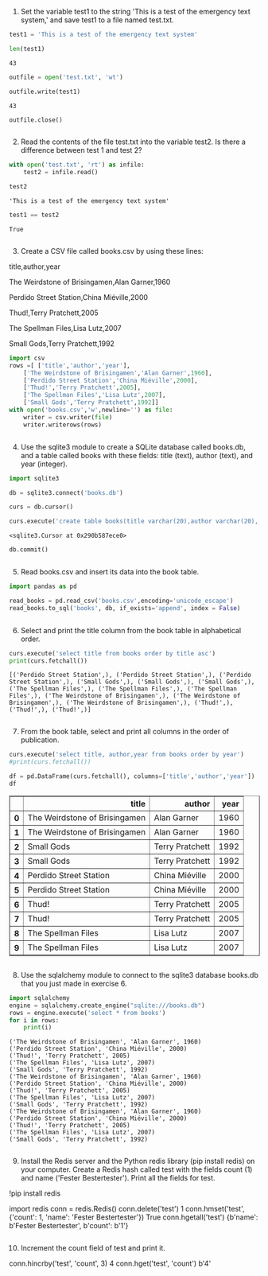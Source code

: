 1. Set the variable test1 to the string 'This is a test of the emergency text system,' and save test1 to a file named test.txt.



```python
test1 = 'This is a test of the emergency text system'
```


```python
len(test1)
```




    43




```python
outfile = open('test.txt', 'wt')
```


```python
outfile.write(test1)
```




    43




```python
outfile.close()
```


```python

```

2. Read the contents of the file test.txt into the variable test2. Is there a difference between test 1 and test 2?



```python
with open('test.txt', 'rt') as infile:
    test2 = infile.read()
```


```python
test2
```




    'This is a test of the emergency text system'




```python
test1 == test2
```




    True




```python

```

3. Create a CSV file called books.csv by using these lines:

title,author,year

The Weirdstone of Brisingamen,Alan Garner,1960

Perdido Street Station,China Miéville,2000

Thud!,Terry Pratchett,2005

The Spellman Files,Lisa Lutz,2007

Small Gods,Terry Pratchett,1992



```python
import csv
rows =[ ['title','author','year'],
    ['The Weirdstone of Brisingamen','Alan Garner',1960],
    ['Perdido Street Station','China Miéville',2000],
    ['Thud!','Terry Pratchett',2005],
    ['The Spellman Files','Lisa Lutz',2007],
    ['Small Gods','Terry Pratchett',1992]]
with open('books.csv','w',newline='') as file:
    writer = csv.writer(file)
    writer.writerows(rows)
```


```python

```

4. Use the sqlite3 module to create a SQLite database called books.db, and a table called books with these fields: title (text), author (text), and year (integer).



```python
import sqlite3
```


```python
db = sqlite3.connect('books.db')
```


```python
curs = db.cursor()
```


```python
curs.execute('create table books(title varchar(20),author varchar(20), year int)')
```




    <sqlite3.Cursor at 0x290b587ece0>




```python
db.commit()

```


```python

```

5. Read books.csv and insert its data into the book table.



```python
import pandas as pd

read_books = pd.read_csv('books.csv',encoding='unicode_escape')
read_books.to_sql('books', db, if_exists='append', index = False)
```


```python

```

6. Select and print the title column from the book table in alphabetical order.



```python
curs.execute('select title from books order by title asc')
print(curs.fetchall())
```

    [('Perdido Street Station',), ('Perdido Street Station',), ('Perdido Street Station',), ('Small Gods',), ('Small Gods',), ('Small Gods',), ('The Spellman Files',), ('The Spellman Files',), ('The Spellman Files',), ('The Weirdstone of Brisingamen',), ('The Weirdstone of Brisingamen',), ('The Weirdstone of Brisingamen',), ('Thud!',), ('Thud!',), ('Thud!',)]
    


```python

```

7. From the book table, select and print all columns in the order of publication.



```python
curs.execute('select title, author,year from books order by year')
#print(curs.fetchall())

df = pd.DataFrame(curs.fetchall(), columns=['title','author','year'])
df
```




<div>
<style scoped>
    .dataframe tbody tr th:only-of-type {
        vertical-align: middle;
    }

    .dataframe tbody tr th {
        vertical-align: top;
    }

    .dataframe thead th {
        text-align: right;
    }
</style>
<table border="1" class="dataframe">
  <thead>
    <tr style="text-align: right;">
      <th></th>
      <th>title</th>
      <th>author</th>
      <th>year</th>
    </tr>
  </thead>
  <tbody>
    <tr>
      <th>0</th>
      <td>The Weirdstone of Brisingamen</td>
      <td>Alan Garner</td>
      <td>1960</td>
    </tr>
    <tr>
      <th>1</th>
      <td>The Weirdstone of Brisingamen</td>
      <td>Alan Garner</td>
      <td>1960</td>
    </tr>
    <tr>
      <th>2</th>
      <td>Small Gods</td>
      <td>Terry Pratchett</td>
      <td>1992</td>
    </tr>
    <tr>
      <th>3</th>
      <td>Small Gods</td>
      <td>Terry Pratchett</td>
      <td>1992</td>
    </tr>
    <tr>
      <th>4</th>
      <td>Perdido Street Station</td>
      <td>China Miéville</td>
      <td>2000</td>
    </tr>
    <tr>
      <th>5</th>
      <td>Perdido Street Station</td>
      <td>China Miéville</td>
      <td>2000</td>
    </tr>
    <tr>
      <th>6</th>
      <td>Thud!</td>
      <td>Terry Pratchett</td>
      <td>2005</td>
    </tr>
    <tr>
      <th>7</th>
      <td>Thud!</td>
      <td>Terry Pratchett</td>
      <td>2005</td>
    </tr>
    <tr>
      <th>8</th>
      <td>The Spellman Files</td>
      <td>Lisa Lutz</td>
      <td>2007</td>
    </tr>
    <tr>
      <th>9</th>
      <td>The Spellman Files</td>
      <td>Lisa Lutz</td>
      <td>2007</td>
    </tr>
  </tbody>
</table>
</div>




```python

```

8. Use the sqlalchemy module to connect to the sqlite3 database books.db that you just made in exercise 6.



```python
import sqlalchemy
engine = sqlalchemy.create_engine("sqlite:///books.db")
rows = engine.execute('select * from books')
for i in rows:
    print(i)
```

    ('The Weirdstone of Brisingamen', 'Alan Garner', 1960)
    ('Perdido Street Station', 'China Miéville', 2000)
    ('Thud!', 'Terry Pratchett', 2005)
    ('The Spellman Files', 'Lisa Lutz', 2007)
    ('Small Gods', 'Terry Pratchett', 1992)
    ('The Weirdstone of Brisingamen', 'Alan Garner', 1960)
    ('Perdido Street Station', 'China Miéville', 2000)
    ('Thud!', 'Terry Pratchett', 2005)
    ('The Spellman Files', 'Lisa Lutz', 2007)
    ('Small Gods', 'Terry Pratchett', 1992)
    ('The Weirdstone of Brisingamen', 'Alan Garner', 1960)
    ('Perdido Street Station', 'China Miéville', 2000)
    ('Thud!', 'Terry Pratchett', 2005)
    ('The Spellman Files', 'Lisa Lutz', 2007)
    ('Small Gods', 'Terry Pratchett', 1992)
    


```python

```

9. Install the Redis server and the Python redis library (pip install redis) on your computer. Create a Redis hash called test with the fields count (1) and name ('Fester Bestertester'). Print all the fields for test.


!pip install redis

import redis conn = redis.Redis() conn.delete('test') 1 conn.hmset('test', {'count': 1, 'name': 'Fester Bestertester'}) True conn.hgetall('test') {b'name': b'Fester Bestertester', b'count': b'1'}




```python

```

10. Increment the count field of test and print it.


conn.hincrby('test', 'count', 3) 4 conn.hget('test', 'count') b'4'


```python

```
